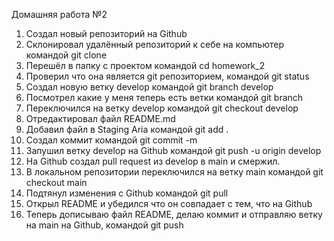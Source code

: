 Домашняя работа №2
1. Создал новый репозиторий на Github
2. Склонировал удалённый репозиторий к себе на компьютер командой git clone
3. Перешёл в папку с проектом командой cd homework_2
4. Проверил что она является git репозиторием, командой git status
5. Создал новую ветку develop командой git branch develop
6. Посмотрел какие у меня теперь есть ветки командой git branch
7. Переключился на ветку develop командой git checkout develop
8. Отредактировал файл README.md
9. Добавил файл в Staging Aria командой git add .
10. Создал коммит командой git commit -m
11. Запушил ветку develop на Github командой git push -u origin develop
12. На Github создал pull request из develop в main и смержил.
13. В локальном репозитории переключился на ветку main командой git checkout main
14. Подтянул изменения с Github командой git pull
15. Открыл README и убедился что он совпадает с тем, что на Github
16. Теперь дописываю файл README, делаю коммит и отправляю ветку на main на Github, командой git push
